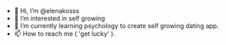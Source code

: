 - 👋 Hi, I’m @elenakosss
- 👀 I’m interested in self growing 
- 🌱 I’m currently learning psychology to create self growing dating app.
- 📫 How to reach me ( 'get lucky' ).

<!---
elenakosss/elenakosss is a ✨ special ✨ repository because its `README.md` (this file) appears on your GitHub profile.
You can click the Preview link to take a look at your changes.
--->
